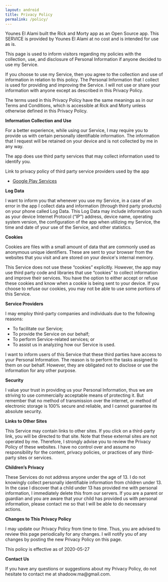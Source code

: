 ```yaml
---
layout: android
title: Privacy Policy
permalink: /policy/
---
```

<p>
  Younes El Alami built the Rick and Morty app as
  an Open Source app. This SERVICE is provided by
  Younes El Alami at no cost and is intended for use as
  is.
</p>
<p>
  This page is used to inform visitors regarding my
  policies with the collection, use, and disclosure of Personal
  Information if anyone decided to use my Service.
</p>
<p>
  If you choose to use my Service, then you agree to
  the collection and use of information in relation to this
  policy. The Personal Information that I collect is
  used for providing and improving the Service. I will not use or share your information with
  anyone except as described in this Privacy Policy.
</p>
<p>
  The terms used in this Privacy Policy have the same meanings
  as in our Terms and Conditions, which is accessible at
  Rick and Morty unless otherwise defined in this Privacy Policy.
</p>
<p><strong>Information Collection and Use</strong></p>
<p>
  For a better experience, while using our Service, I
  may require you to provide us with certain personally
  identifiable information. The information that
  I request will be retained on your device and is not collected by me in any way.
</p>
<div>
  <p>
    The app does use third party services that may collect
    information used to identify you.
  </p>
  <p>
    Link to privacy policy of third party service providers used
    by the app
  </p>
  <ul>
    <li><a href="https://www.google.com/policies/privacy/" target="_blank">Google Play Services</a></li>
    <!---->
    <!---->
    <!---->
    <!---->
    <!---->
    <!---->
    <!---->
    <!---->
    <!---->
    <!---->
    <!---->
    <!---->
    <!---->
    <!---->
    <!---->
  </ul>
</div>
<p><strong>Log Data</strong></p>
<p>
  I want to inform you that whenever you
  use my Service, in a case of an error in the app
  I collect data and information (through third party
  products) on your phone called Log Data. This Log Data may
  include information such as your device Internet Protocol
  (“IP”) address, device name, operating system version, the
  configuration of the app when utilizing my Service,
  the time and date of your use of the Service, and other
  statistics.
</p>
<p><strong>Cookies</strong></p>
<p>
  Cookies are files with a small amount of data that are
  commonly used as anonymous unique identifiers. These are sent
  to your browser from the websites that you visit and are
  stored on your device's internal memory.
</p>
<p>
  This Service does not use these “cookies” explicitly. However,
  the app may use third party code and libraries that use
  “cookies” to collect information and improve their services.
  You have the option to either accept or refuse these cookies
  and know when a cookie is being sent to your device. If you
  choose to refuse our cookies, you may not be able to use some
  portions of this Service.
</p>
<p><strong>Service Providers</strong></p>
<p>
  I may employ third-party companies and
  individuals due to the following reasons:
</p>
<ul>
  <li>To facilitate our Service;</li>
  <li>To provide the Service on our behalf;</li>
  <li>To perform Service-related services; or</li>
  <li>To assist us in analyzing how our Service is used.</li>
</ul>
<p>
  I want to inform users of this Service
  that these third parties have access to your Personal
  Information. The reason is to perform the tasks assigned to
  them on our behalf. However, they are obligated not to
  disclose or use the information for any other purpose.
</p>
<p><strong>Security</strong></p>
<p>
  I value your trust in providing us your
  Personal Information, thus we are striving to use commercially
  acceptable means of protecting it. But remember that no method
  of transmission over the internet, or method of electronic
  storage is 100% secure and reliable, and I cannot
  guarantee its absolute security.
</p>
<p><strong>Links to Other Sites</strong></p>
<p>
  This Service may contain links to other sites. If you click on
  a third-party link, you will be directed to that site. Note
  that these external sites are not operated by me.
  Therefore, I strongly advise you to review the
  Privacy Policy of these websites. I have
  no control over and assume no responsibility for the content,
  privacy policies, or practices of any third-party sites or
  services.
</p>
<p><strong>Children’s Privacy</strong></p>
<p>
  These Services do not address anyone under the age of 13.
  I do not knowingly collect personally
  identifiable information from children under 13. In the case
  I discover that a child under 13 has provided
  me with personal information, I immediately
  delete this from our servers. If you are a parent or guardian
  and you are aware that your child has provided us with
  personal information, please contact me so that
  I will be able to do necessary actions.
</p>
<p><strong>Changes to This Privacy Policy</strong></p>
<p>
  I may update our Privacy Policy from
  time to time. Thus, you are advised to review this page
  periodically for any changes. I will
  notify you of any changes by posting the new Privacy Policy on
  this page.
</p>
<p>This policy is effective as of 2020-05-27</p>
<p><strong>Contact Us</strong></p>
<p>
  If you have any questions or suggestions about my
  Privacy Policy, do not hesitate to contact me at shadoow.ma@gmail.com.
</p>
